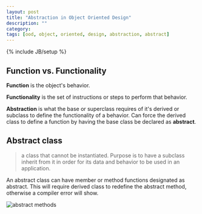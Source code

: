```yaml
---
layout: post
title: "Abstraction in Object Oriented Design"
description: ""
category: 
tags: [ood, object, oriented, design, abstraction, abstract]
---
```

{% include JB/setup %}

## Function vs. Functionality

**Function** is the object's behavior.

**Functionality** is the set of instructions or steps to perform that behavior.

**Abstraction** is what the base or superclass requires of it's derived or subclass to define the functionality of a behavior. Can force the derived class to define a function by having the base class be declared as **abstract**.

## Abstract class

> a class that cannot be instantiated. Purpose is to have a subclass inherit from it in order for its data and behavior to be used in an application.

An abstract class can have member or method functions designated as abstract. This will require derived class to redefine the abstract method, otherwise a compiler error will show.

![abstract methods](http://f.cl.ly/items/2G3B3t2I2G1X3s0c0f1E/Screen%20Shot%202013-03-25%20at%2011.07.01%20PM.png)

